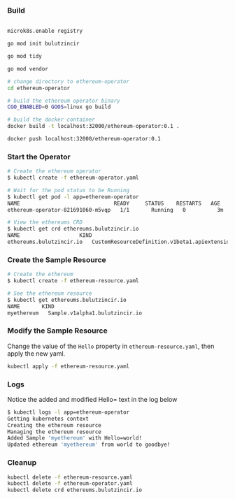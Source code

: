 
### Build
```bash

microk8s.enable registry

go mod init bulutzincir

go mod tidy

go mod vendor

# change directory to ethereum-operator
cd ethereum-operator

# build the ethereum operator binary
CGO_ENABLED=0 GOOS=linux go build

# build the docker container
docker build -t localhost:32000/ethereum-operator:0.1 .

docker push localhost:32000/ethereum-operator:0.1
```

### Start the Operator

```bash
# Create the ethereum operator
$ kubectl create -f ethereum-operator.yaml

# Wait for the pod status to be Running
$ kubectl get pod -l app=ethereum-operator
NAME                              READY     STATUS    RESTARTS   AGE
ethereum-operator-821691060-m5vqp   1/1       Running   0          3m

# View the ethereums CRD
$ kubectl get crd ethereums.bulutzincir.io
NAME                   KIND
ethereums.bulutzincir.io   CustomResourceDefinition.v1beta1.apiextensions.k8s.io
```

### Create the Sample Resource
```bash
# Create the ethereum
$ kubectl create -f ethereum-resource.yaml

# See the ethereum resource
$ kubectl get ethereums.bulutzincir.io
NAME       KIND
myethereum   Sample.v1alpha1.bulutzincir.io
```

### Modify the Sample Resource
Change the value of the `Hello` property in `ethereum-resource.yaml`, then apply the new yaml.
```bash
kubectl apply -f ethereum-resource.yaml
```

### Logs

Notice the added and modified Hello= text in the log below

```bash
$ kubectl logs -l app=ethereum-operator
Getting kubernetes context
Creating the ethereum resource
Managing the ethereum resource
Added Sample 'myethereum' with Hello=world!
Updated ethereum 'myethereum' from world to goodbye!
```

### Cleanup
```bash
kubectl delete -f ethereum-resource.yaml
kubectl delete -f ethereum-operator.yaml
kubectl delete crd ethereums.bulutzincir.io
```
